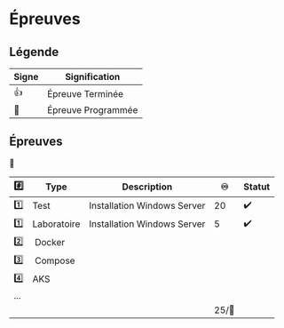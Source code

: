 # Épreuves

## Légende

| Signe              | Signification                 |
|--------------------|-------------------------------|
| :+1:               | Épreuve Terminée              |
| :calendar:         | Épreuve Programmée            |


## Épreuves

:tada:

|:hash:   | Type        | Description                                         |:infinity:| Statut           |
|---------|-------------|-----------------------------------------------------|---------|------------------|
| :one:   | Test        | Installation Windows Server                         |       20|:heavy_check_mark:|
| :one:   | Laboratoire | Installation Windows Server                         |        5|:heavy_check_mark:|
| :two:   | Docker	    | | | 
| :three: | Compose	    | | |	
| :four:  | AKS	    | | |	
| ... | | | |
|       |             |                                                     | 25/:100:|                 |

